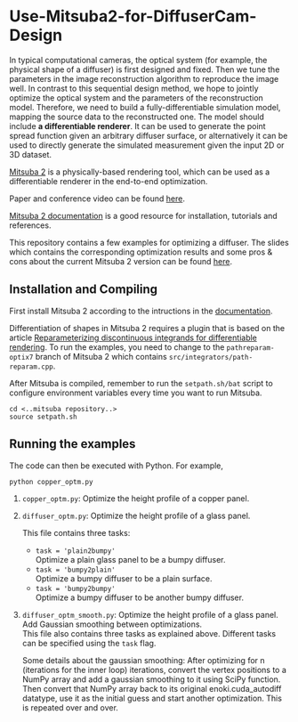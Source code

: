 # Use-Mitsuba2-for-DiffuserCam-Design

In typical computational cameras, the optical system (for example, the physical shape of a diffuser) is first designed and fixed. Then we tune the parameters in the image reconstruction algorithm to reproduce the image well. In contrast to this sequential design method, we hope to jointly optimize the optical system and the parameters of the reconstruction model. Therefore, we need to build a fully-differentiable simulation model, mapping the source data to the reconstructed one. The model should include **a differentiable renderer**. It can be used to generate the point spread function given an arbitrary diffuser surface, or alternatively it can be used to directly generate the simulated measurement given the input 2D or 3D dataset. 

[Mitsuba 2](http://www.mitsuba-renderer.org/) is a physically-based rendering tool, which can be used as a differentiable renderer in the end-to-end optimization.

Paper and conference video can be found [here](http://rgl.epfl.ch/publications/NimierDavidVicini2019Mitsuba2).

[Mitsuba 2 documentation](https://mitsuba2.readthedocs.io/en/latest/src/getting_started/intro.html) is a good resource for installation, tutorials and references.

This repository contains a few examples for optimizing a diffuser. The slides which contains the corresponding optimization results and some pros & cons about the current Mitsuba 2 version can be found [here](https://docs.google.com/presentation/d/1_vz62zo_9vgIiwe38vPrAgo-MeKZbOf1P657d3Er7dU/edit#slide=id.g82412729a5_0_267). 

## Installation and Compiling

First install Mitsuba 2 according to the intructions in the [documentation](https://mitsuba2.readthedocs.io/en/latest/src/getting_started/cloning.html).

Differentiation of shapes in Mitsuba 2 requires a plugin that is based on the article [Reparameterizing discontinuous integrands for differentiable rendering](http://rgl.epfl.ch/publications/Loubet2019Reparameterizing). To run the examples, you need to change to the `pathreparam-optix7` branch of Mitsuba 2 which contains `src/integrators/path-reparam.cpp`.

After Mitsuba is compiled, remember to run the `setpath.sh/bat` script to configure environment variables every time you want to run Mitsuba.

```
cd <..mitsuba repository..>
source setpath.sh
```

## Running the examples

The code can then be executed with Python. For example,

```
python copper_optm.py
```

1. `copper_optm.py`: Optimize the height profile of a copper panel.
   
2. `diffuser_optm.py`: Optimize the height profile of a glass panel.
   
   This file contains three tasks:

   * `task = 'plain2bumpy'`    
        Optimize a plain glass panel to be a bumpy diffuser.
   * `task = 'bumpy2plain'`     
        Optimize a bumpy diffuser to be a plain surface.
   * `task = 'bumpy2bumpy'`    
        Optimize a bumpy diffuser to be another bumpy diffuser.

3. `diffuser_optm_smooth.py`: Optimize the height profile of a glass panel. Add Gaussian smoothing between optimizations.     
    This file also contains three tasks as explained above. Different tasks can be specified using the `task` flag.

    Some details about the gaussian smoothing: After optimizing for n (iterations for the inner loop) iterations, convert the vertex positions to a NumPy array and add a gaussian smoothing to it using SciPy function. Then convert that NumPy array back to its original enoki.cuda_autodiff datatype, use it as the initial guess and start another optimization. This is repeated over and over. 



